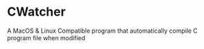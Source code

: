# CWatcher
A MacOS &amp; Linux Compatible program that automatically compile C program file when modified
